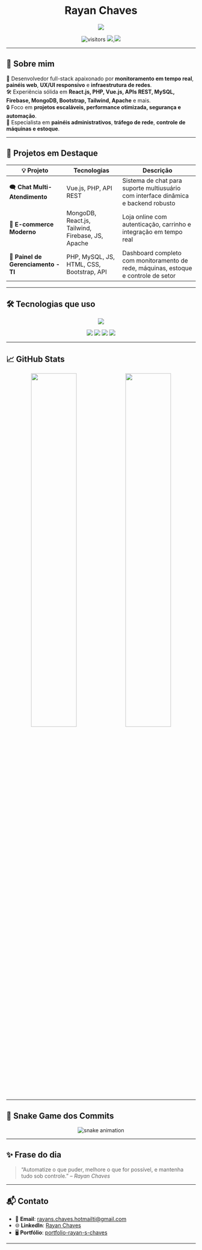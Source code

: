 <h1 align="center">Rayan Chaves</h1>

<p align="center">
  <img src="https://readme-typing-svg.herokuapp.com?font=Fira+Code&size=22&duration=4000&pause=1000&center=true&vCenter=true&width=500&lines=Desenvolvedor+Full-Stack; Especialista+em+Redes%2C+Monitoramento+e+Automação; Frontend+e+Backend+com+Visual+Profissional" />
</p>

<div align="center">
  <img src="https://komarev.com/ghpvc/?username=Rayan-Novik&style=flat-square&color=blue" alt="visitors" />
  <a href="mailto:rayans.chaves.hotmailti@gmail.com">
    <img src="https://img.shields.io/badge/Email-D14836?logo=gmail&logoColor=white&style=flat-square" />
  </a>
  <a href="https://linkedin.com/in/rayan-chaves-7b62a7269" target="_blank">
    <img src="https://img.shields.io/badge/-LinkedIn-0077B5?logo=linkedin&logoColor=white&style=flat-square" />
  </a>
</div>

---

## 🧠 Sobre mim

🎯 Desenvolvedor full-stack apaixonado por **monitoramento em tempo real**, **painéis web**, **UX/UI responsivo** e **infraestrutura de redes**.  
🛠️ Experiência sólida em **React.js, PHP, Vue.js, APIs REST, MySQL, Firebase, MongoDB, Bootstrap, Tailwind, Apache** e mais.  
🔒 Foco em **projetos escaláveis, performance otimizada, segurança e automação**.  
📡 Especialista em **painéis administrativos**, **tráfego de rede**, **controle de máquinas e estoque**.

---

## 💼 Projetos em Destaque

| 💡 Projeto | Tecnologias | Descrição |
|-----------|-------------|-----------|
| 🗨️ **Chat Multi-Atendimento** | Vue.js, PHP, API REST | Sistema de chat para suporte multiusuário com interface dinâmica e backend robusto |
| 🛒 **E-commerce Moderno** | MongoDB, React.js, Tailwind, Firebase, JS, Apache | Loja online com autenticação, carrinho e integração em tempo real |
| 🧰 **Painel de Gerenciamento - TI** | PHP, MySQL, JS, HTML, CSS, Bootstrap, API | Dashboard completo com monitoramento de rede, máquinas, estoque e controle de setor |

---

## 🛠️ Tecnologias que uso

<div align="center">

<img src="https://skillicons.dev/icons?i=react,vue,php,js,bash,linux,mysql,mongodb,firebase,tailwind,bootstrap,html,css,apache" /><br>

<img src="https://img.shields.io/badge/-pfSense-005BAC?style=for-the-badge&logo=cisco&logoColor=white" />
<img src="https://img.shields.io/badge/-Monitoramento+de+Rede-blue?style=for-the-badge" />
<img src="https://img.shields.io/badge/-APIs+REST-4EAA25?style=for-the-badge" />
<img src="https://img.shields.io/badge/-Automação-F97316?style=for-the-badge" />

</div>

---

## 📈 GitHub Stats

<div align="center">
  <img width="49%" src="https://github-readme-stats.vercel.app/api?username=Rayan-Novik&show_icons=true&theme=tokyonight&hide_border=true" />
  <img width="49%" src="https://github-readme-streak-stats.herokuapp.com?user=Rayan-Novik&theme=tokyonight&hide_border=true" />
</div>

---

## 🐍 Snake Game dos Commits

<div align="center">
  <img src="https://raw.githubusercontent.com/Rayan-Novik/Rayan-Novik/output/github-contribution-grid-snake.svg" alt="snake animation" />
</div>



---

## ✨ Frase do dia

> “Automatize o que puder, melhore o que for possível, e mantenha tudo sob controle.” – *Rayan Chaves*

---

## 📬 Contato

- 📧 **Email**: rayans.chaves.hotmailti@gmail.com  
- 🌐 **LinkedIn**: [Rayan Chaves](https://www.linkedin.com/in/rayan-chaves-7b62a7269/)  
- 🖥️ **Portfólio**: [portfolio-rayan-s-chaves](https://portfolio-rayan-s-chaves.netlify.app/)

---
